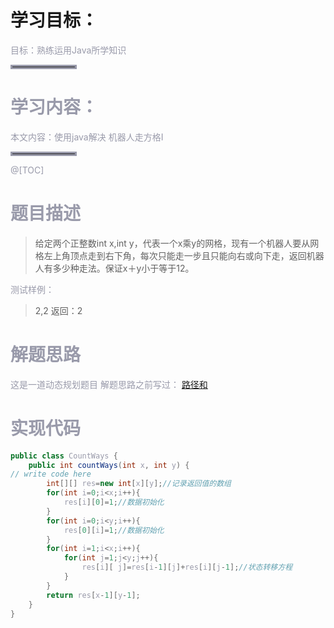 ﻿# 学习目标：

<font color=#999AAA >目标：熟练运用Java所学知识
<hr style=" border:solid; width:100px; height:1px;" color=#000000 size=1">

# 学习内容：

<font color=#999AAA >本文内容：使用java解决   机器人走方格I


<hr style=" border:solid; width:100px; height:1px;" color=#000000 size=1">

@[TOC]
# 题目描述


> 给定两个正整数int x,int
> y，代表一个x乘y的网格，现有一个机器人要从网格左上角顶点走到右下角，每次只能走一步且只能向右或向下走，返回机器人有多少种走法。保证x＋y小于等于12。

测试样例：

> 2,2 
> 返回：2

# 解题思路
这是一道动态规划题目
解题思路之前写过：
[路径和](https://blog.csdn.net/zhangxxin/article/details/115732607)
# 实现代码
```java
public class CountWays {
    public int countWays(int x, int y) {
// write code here
        int[][] res=new int[x][y];//记录返回值的数组
        for(int i=0;i<x;i++){
            res[i][0]=1;//数据初始化
        }
        for(int i=0;i<y;i++){
            res[0][i]=1;//数据初始化
        }
        for(int i=1;i<x;i++){
            for(int j=1;j<y;j++){
                res[i][ j]=res[i-1][j]+res[i][j-1];//状态转移方程
            }
        }
        return res[x-1][y-1];
    }
}
```
